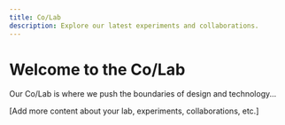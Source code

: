 ```yaml
---
title: Co/Lab
description: Explore our latest experiments and collaborations.
---
```


# Welcome to the Co/Lab

Our Co/Lab is where we push the boundaries of design and technology...

[Add more content about your lab, experiments, collaborations, etc.]

